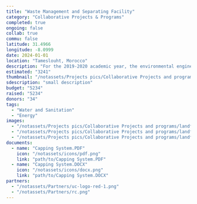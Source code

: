 ```yaml
---
title: "Waste Management and Separating Facility"
category: "Collaborative Projects & Programs"
completed: true
ongoing: false
collab: true
commu: false
latitude: 31.4966
longitude: -8.0999
date: 2024-01-01
location: "Tameslouht, Morocco"
description: "For the 2019-2020 academic year, the environmental engineering students are designing a landfill and waste management facility in Tameslouht. The report and designs produced will be used to support waste separation and reuse by utilizing the solid waste data gathered by Eastman during his Fulbright research."
estimated: "3241"
thumbnail: "/notassets/Projects pics/Collaborative Projects and programs/landfill/pic1.webp"
sdescription: "small description"
budget: "5234"
raised: "5234"
donors: "34"
tags:
  - "Water and Sanitation"
  - "Energy"
images:
  - "/notassets/Projects pics/Collaborative Projects and programs/landfill/pic1.webp"
  - "/notassets/Projects pics/Collaborative Projects and programs/landfill/pic2.webp"
  - "/notassets/Projects pics/Collaborative Projects and programs/landfill/pic3.webp"
documents:
  - name: "Capping System.PDF"
    icon: "/notassets/icons/pdf.png"
    link: "path/to/Capping System.PDF"
  - name: "Capping System.DOCX"
    icon: "/notassets/icons/docx.png"
    link: "path/to/Capping System.DOCX"
partners:
  - "/notassets/Partners/uc-logo-red-1.png"
  - "/notassets/Partners/rc.png"
---
```

